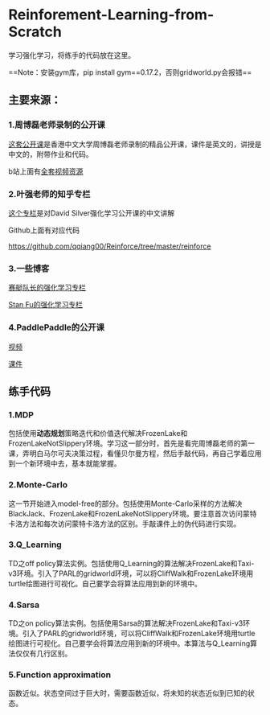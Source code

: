 # Reinforement-Learning-from-Scratch

学习强化学习，将练手的代码放在这里。

==Note：安装gym库，pip install gym\=\=0.17.2，否则gridworld.py会报错==

## 主要来源：

### 1.周博磊老师录制的公开课

[这套公开课](https://github.com/zhoubolei/introRL)是香港中文大学周博磊老师录制的精品公开课，课件是英文的，讲授是中文的，附带作业和代码。

b站上面有[全套视频资源](https://space.bilibili.com/511221970?from=search&seid=2201320965631291666)



### 2.叶强老师的知乎专栏

[这个专栏](https://www.zhihu.com/column/reinforce)是对David Silver强化学习公开课的中文讲解

Github上面有对应代码

https://github.com/qqiang00/Reinforce/tree/master/reinforce



### 3.一些博客

[赛艇队长的强化学习专栏](https://blog.csdn.net/hhy_csdn/category_8657689.html?spm=1001.2014.3001.5482)

[Stan Fu的强化学习专栏](https://blog.csdn.net/qq_37266917/category_10194288.html)



### 4.PaddlePaddle的公开课

[视频](https://www.bilibili.com/video/BV1yv411i7xd?from=search&seid=15487704916099010843)

[课件](https://aistudio.baidu.com/aistudio/education/group/info/1335)



## 练手代码

### 1.MDP

包括使用**动态规划**策略迭代和价值迭代解决FrozenLake和FrozenLakeNotSlippery环境。学习这一部分时，首先是看完周博磊老师的第一课，弄明白马尔可夫决策过程，看懂贝尔曼方程，然后手敲代码，再自己学着应用到一个新环境中去，基本就能掌握。



### 2.Monte-Carlo

这一节开始进入model-free的部分。包括使用Monte-Carlo采样的方法解决BlackJack、FrozenLake和FrozenLakeNotSlippery环境。要注意首次访问蒙特卡洛方法和每次访问蒙特卡洛方法的区别。手敲课件上的伪代码进行实现。



### 3.Q_Learning

TD之off policy算法实例。包括使用Q_Learning的算法解决FrozenLake和Taxi-v3环境。引入了PARL的gridworld环境，可以将CliffWalk和FrozenLake环境用turtle绘图进行可视化。自己要学会将算法应用到新的环境中。



### 4.Sarsa

TD之on policy算法实例。包括使用Sarsa的算法解决FrozenLake和Taxi-v3环境。引入了PARL的gridworld环境，可以将CliffWalk和FrozenLake环境用turtle绘图进行可视化。自己要学会将算法应用到新的环境中。本算法与Q_Learning算法仅仅有几行区别。

### 5.Function approximation

函数近似。状态空间过于巨大时，需要函数近似，将未知的状态近似到已知的状态。
